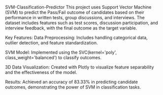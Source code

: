 SVM-Classification-Predictor
This project uses Support Vector Machine (SVM) to predict the Pass/Fail outcome of candidates based on their performance in written tests, group discussions, and interviews. The dataset includes features such as test scores, discussion participation, and interview feedback, with the final outcome as the target variable.

Key Features:
Data Preprocessing: Includes handling categorical data, outlier detection, and feature standardization.

SVM Model: Implemented using the SVC(kernel='poly', class_weight='balanced') to classify outcomes.

3D Data Visualization: Created with Plotly to visualize feature separability and the effectiveness of the model.

Results:
Achieved an accuracy of 83.33% in predicting candidate outcomes, demonstrating the power of SVM in classification tasks.
